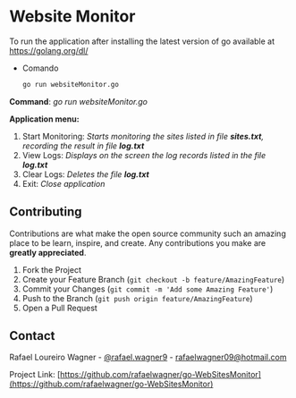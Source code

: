 # Website Monitor
To run the application after installing the latest version of go available at https://golang.org/dl/

* Comando
  ```sh
  go run websiteMonitor.go
  ```
**Command**: *go run websiteMonitor.go*

**Application menu:**

1. Start Monitoring: _Starts monitoring the sites listed in file **sites.txt**, recording the result in file **log.txt**_
2. View Logs: _Displays on the screen the log records listed in the file **log.txt**_
3. Clear Logs: _Deletes the file **log.txt**_
0. Exit: _Close application_

<!-- CONTRIBUTING -->
## Contributing

Contributions are what make the open source community such an amazing place to be learn, inspire, and create. Any contributions you make are **greatly appreciated**.

1. Fork the Project
2. Create your Feature Branch (`git checkout -b feature/AmazingFeature`)
3. Commit your Changes (`git commit -m 'Add some Amazing Feature'`)
4. Push to the Branch (`git push origin feature/AmazingFeature`)
5. Open a Pull Request

<!-- CONTACT -->
## Contact

Rafael Loureiro Wagner - [@rafael.wagner9](https://www.linkedin.com/in/rafael-loureiro-wagner/) - rafaelwagner09@hotmail.com

Project Link: [https://github.com/rafaelwagner/go-WebSitesMonitor](https://github.com/rafaelwagner/go-WebSitesMonitor)
